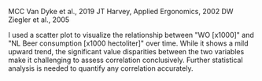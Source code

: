 MCC Van Dyke et al., 2019
JT Harvey, Applied Ergonomics, 2002
DW Ziegler et al., 2005

I used a scatter plot to visualize the relationship between "WO [x1000]" and "NL Beer consumption [x1000 hectoliter]" over time. While it shows a mild upward trend, the significant value disparities between the two variables make it challenging to assess correlation conclusively. Further statistical analysis is needed to quantify any correlation accurately.
